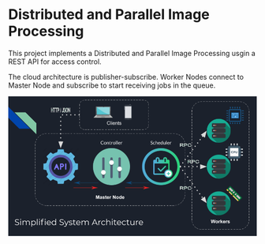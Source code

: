 Distributed and Parallel Image Processing
==============================

This project implements a Distributed and Parallel Image Processing usgin a REST API for access control.

The cloud architecture is publisher-subscribe. Worker Nodes connect to Master Node and subscribe to start receiving jobs in the queue.

![architecture](architecture.png)
